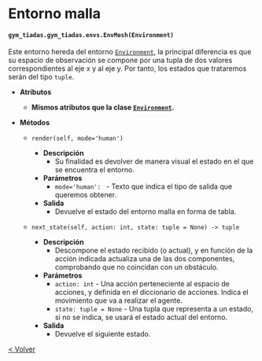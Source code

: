 # Entorno malla
#### `gym_tiadas.gym_tiadas.envs.EnvMesh(Environment)`

Este entorno hereda del entorno [`Environment`](environment.md), la principal diferencia es que su espacio de
observación se compone por una tupla de dos valores correspondientes al eje x y al eje y. Por tanto, los estados que
trataremos serán del tipo `tuple`.

* **Atributos**
    * **Mismos atributos que la clase [`Environment`](environment.md).**
    
* **Métodos**
            
    * `render(self, mode='human')`
        * **Descripción**
            * Su finalidad es devolver de manera visual el estado en el que se encuentra el entorno.
        * **Parámetros**
            * `mode='human': ` - Texto que indica el tipo de salida que queremos obtener.
        * **Salida**
            * Devuelve el estado del entorno malla en forma de tabla.
    
    *  `next_state(self, action: int, state: tuple = None) -> tuple`
        * **Descripción**
            * Descompone el estado recibido (o actual), y en función de la acción indicada actualiza una de las dos
            componentes, comprobando que no coincidan con un obstáculo.
        * **Parámetros**
            * `action: int` - Una acción perteneciente al espacio de acciones, y definida en el diccionario de acciones.
            Indica el movimiento que va a realizar el agente.
            * `state: tuple = None` - Una tupla que representa a un estado, si no se indica, se usará el estado actual
            del entorno.
        * **Salida**
            * Devuelve el siguiente estado.

[< Volver](index.md)